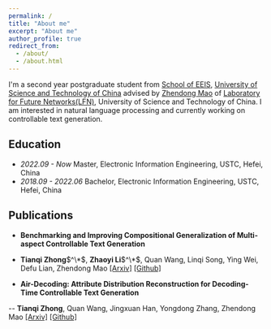 ```yaml
---
permalink: /
title: "About me"
excerpt: "About me"
author_profile: true
redirect_from: 
  - /about/
  - /about.html
---
```


I'm a second year postgraduate student from [School of EEIS](https://eeis.ustc.edu.cn/main.htm), [University of Science and Technology of China](https://www.ustc.edu.cn/) advised by [Zhendong Mao](https://faculty.ustc.edu.cn/maozhendong/zh_CN/index.htm) of [Laboratory for Future Networks(LFN)](https://lfn.ustc.edu.cn/main.htm), University of Science and Technology of China. I am interested in natural language processing and currently working on controllable text generation.

## Education
- _2022.09 - Now_  Master, Electronic Information Engineering, USTC, Hefei, China
- _2018.09 - 2022.06_  Bachelor, Electronic Information Engineering, USTC, Hefei, China

## Publications
- **Benchmarking and Improving Compositional Generalization of Multi-aspect Controllable Text Generation**
-   **Tianqi Zhong**$^\*$, **Zhaoyi Li**$^\*$, Quan Wang, Linqi Song, Ying Wei, Defu Lian, Zhendong Mao
[[Arxiv]](https://arxiv.org/pdf/2404.04232.pdf) [[Github]](https://github.com/tqzhong/CG4MCTG)

- **Air-Decoding: Attribute Distribution Reconstruction for Decoding-Time Controllable Text Generation**

-- **Tianqi Zhong**, Quan Wang, Jingxuan Han, Yongdong Zhang, Zhendong Mao
[[Arxiv]](https://arxiv.org/pdf/2310.14892.pdf) [[Github]](https://github.com/tqzhong/Air-Decoding)

